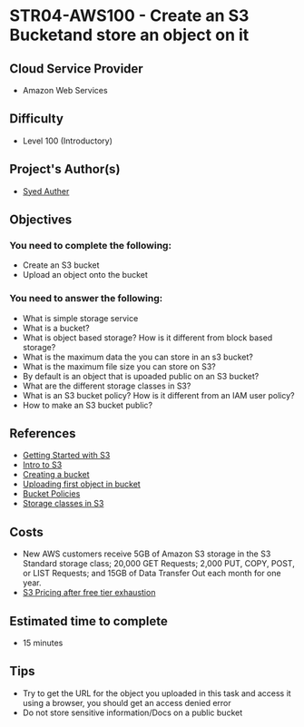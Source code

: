 # STR04-AWS100 - Create an S3 Bucketand store an object on it

## Cloud Service Provider
- Amazon Web Services

## Difficulty
- Level 100 (Introductory)

## Project's Author(s)
- [Syed Auther](https://twitter.com/syedauther)

## Objectives

### You need to complete the following:

- Create an S3 bucket
- Upload an object onto the bucket


### You need to answer the following:
- What is simple storage service
- What is a bucket? 
- What is object based storage? How is it different from block based storage?
- What is the maximum data the you can store in an s3 bucket? 
- What is the maximum file size you can store on S3? 
- By default is an object that is upoaded public on an S3 bucket? 
- What are the different storage classes in S3? 
- What is an S3 bucket policy? How is it different from an IAM user policy? 
- How to make an S3 bucket public? 

## References
- [Getting Started with S3](https://docs.aws.amazon.com/AmazonS3/latest/gsg/GetStartedWithS3.html)
- [Intro to S3](https://www.youtube.com/watch?v=M_t32mJCXqI)
- [Creating a bucket](https://docs.aws.amazon.com/AmazonS3/latest/gsg/CreatingABucket.html)
- [Uploading first object in bucket](https://docs.aws.amazon.com/AmazonS3/latest/gsg/PuttingAnObjectInABucket.html)
- [Bucket Policies](https://docs.aws.amazon.com/AmazonS3/latest/dev/access-policy-language-overview.html)
- [Storage classes in S3](https://aws.amazon.com/s3/storage-classes/)

## Costs
- New AWS customers receive 5GB of Amazon S3 storage in the S3 Standard storage class; 20,000 GET Requests; 2,000 PUT, COPY, POST, or LIST Requests; and 15GB of Data Transfer Out each month for one year.
- [S3 Pricing after free tier exhaustion](https://aws.amazon.com/s3/pricing/?nc=sn&loc=4)

## Estimated time to complete
- 15 minutes

## Tips
- Try to get the URL for the object you uploaded in this task and access it using a browser, you should get an access denied error
- Do not store sensitive information/Docs on a public bucket
